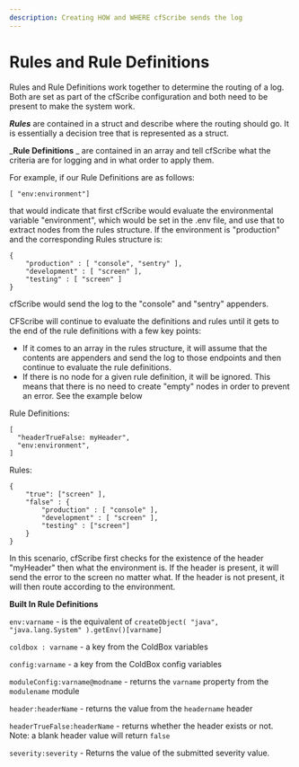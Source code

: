 ```yaml
---
description: Creating HOW and WHERE cfScribe sends the log
---
```


# Rules and Rule Definitions

Rules and Rule Definitions work together to determine the routing of a log. Both are set as part of the cfScribe configuration and both need to be present to make the system work.&#x20;

_**Rules**_ are contained in a struct and describe where the routing should go. It is essentially a decision tree that is represented as a struct.&#x20;

_**Rule Definitions** _ are contained in an array and tell cfScribe what the criteria are for logging and in what order to apply them.&#x20;

For example, if our Rule Definitions are as follows:&#x20;

```
[ "env:environment"]
```

that would indicate that first cfScribe would evaluate the environmental variable "environment", which would be set in the .env file, and use that to extract nodes from the rules structure. If the environment is "production" and the corresponding Rules structure is:&#x20;

```
{ 
    "production" : [ "console", "sentry" ],
    "development" : [ "screen" ], 
    "testing" : [ "screen" ] 
}
```

cfScribe would send the log to the "console" and "sentry" appenders.

CFScribe will continue to evaluate the definitions and rules until it gets to the end of the rule definitions with a few key points:

* If it comes to an array in the rules structure, it will assume that the contents are appenders and send the log to those endpoints and then continue to evaluate the rule definitions.&#x20;
* If there is no node for a given rule definition, it will be ignored. This means that there is no need to create "empty" nodes in order to prevent an error. See the example below

Rule Definitions:

```
[
  "headerTrueFalse: myHeader",
  "env:environment",
]
```

Rules:

```
{ 
    "true": ["screen" ],
    "false" : {
        "production" : [ "console" ],
        "development" : [ "screen" ],
        "testing" : ["screen"]
    }
}
```

&#x20;In this scenario, cfScribe first checks for the existence of the header "myHeader" then what the environment is. If the header is present, it will send the error to the screen no matter what. If the header is not present, it will then route according to the environment.



**Built In Rule Definitions**

`env:varname` - is the equivalent of  `createObject( "java", "java.lang.System" ).getEnv()[varname]`

`coldbox : varname` - a key from the ColdBox variables

`config:varname` - a key from the ColdBox config variables

`moduleConfig:varname@modname` - returns the `varname` property from the `modulename` module

`header:headerName` - returns the value from the `headername` header

`headerTrueFalse:headerName` - returns whether the header exists or not. Note: a blank header value will return `false`

`severity:severity` - Returns the value of the submitted severity value.&#x20;
